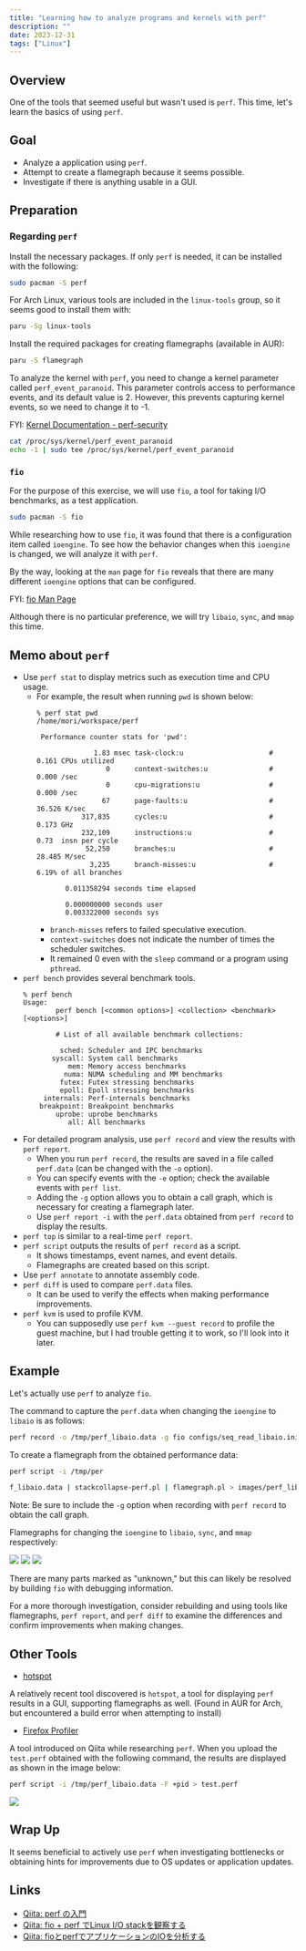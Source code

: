 ```yaml
---
title: "Learning how to analyze programs and kernels with perf"
description: ""
date: 2023-12-31
tags: ["Linux"]
---
```


## Overview

One of the tools that seemed useful but wasn't used is `perf`. This time, let's learn the basics of using `perf`.

## Goal

- Analyze a application using `perf`.
- Attempt to create a flamegraph because it seems possible.
- Investigate if there is anything usable in a GUI.

## Preparation

### Regarding `perf`

Install the necessary packages. If only `perf` is needed, it can be installed with the following:

```sh
sudo pacman -S perf
```

For Arch Linux, various tools are included in the `linux-tools` group, so it seems good to install them with:

```sh
paru -Sg linux-tools
```

Install the required packages for creating flamegraphs (available in AUR):

```sh
paru -S flamegraph
```

To analyze the kernel with `perf`, you need to change a kernel parameter called `perf_event_paranoid`. This parameter controls access to performance events, and its default value is 2. However, this prevents capturing kernel events, so we need to change it to -1.

FYI: [Kernel Documentation - perf-security](https://www.kernel.org/doc/html/latest/admin-guide/perf-security.html#unprivileged-users)

```sh
cat /proc/sys/kernel/perf_event_paranoid
echo -1 | sudo tee /proc/sys/kernel/perf_event_paranoid
```

### `fio`

For the purpose of this exercise, we will use `fio`, a tool for taking I/O benchmarks, as a test application.

```sh
sudo pacman -S fio
```

While researching how to use `fio`, it was found that there is a configuration item called `ioengine`. To see how the behavior changes when this `ioengine` is changed, we will analyze it with `perf`.

By the way, looking at the `man` page for `fio` reveals that there are many different `ioengine` options that can be configured.

FYI: [fio Man Page](https://manpages.org/fio)

Although there is no particular preference, we will try `libaio`, `sync`, and `mmap` this time.

## Memo about `perf`

- Use `perf stat` to display metrics such as execution time and CPU usage.
  - For example, the result when running `pwd` is shown below:
    ```text
    % perf stat pwd
    /home/mori/workspace/perf
    
     Performance counter stats for 'pwd':
    
                  1.83 msec task-clock:u                     #    0.161 CPUs utilized
                     0      context-switches:u               #    0.000 /sec
                     0      cpu-migrations:u                 #    0.000 /sec
                    67      page-faults:u                    #   36.526 K/sec
               317,835      cycles:u                         #    0.173 GHz
               232,109      instructions:u                   #    0.73  insn per cycle
                52,250      branches:u                       #   28.485 M/sec
                 3,235      branch-misses:u                  #    6.19% of all branches
    
           0.011358294 seconds time elapsed
    
           0.000000000 seconds user
           0.003322000 seconds sys
    ```
    - `branch-misses` refers to failed speculative execution.
    - `context-switches` does not indicate the number of times the scheduler switches.
    - It remained 0 even with the `sleep` command or a program using `pthread`.
- `perf bench` provides several benchmark tools.
  ```text
  % perf bench
  Usage:
          perf bench [<common options>] <collection> <benchmark> [<options>]
  
          # List of all available benchmark collections:
  
           sched: Scheduler and IPC benchmarks
         syscall: System call benchmarks
             mem: Memory access benchmarks
            numa: NUMA scheduling and MM benchmarks
           futex: Futex stressing benchmarks
           epoll: Epoll stressing benchmarks
       internals: Perf-internals benchmarks
      breakpoint: Breakpoint benchmarks
          uprobe: uprobe benchmarks
             all: All benchmarks
  ```
- For detailed program analysis, use `perf record` and view the results with `perf report`.
  - When you run `perf record`, the results are saved in a file called `perf.data` (can be changed with the `-o` option).
  - You can specify events with the `-e` option; check the available events with `perf list`.
  - Adding the `-g` option allows you to obtain a call graph, which is necessary for creating a flamegraph later.
  - Use `perf report -i` with the `perf.data` obtained from `perf record` to display the results.
- `perf top` is similar to a real-time `perf report`.
- `perf script` outputs the results of `perf record` as a script.
  - It shows timestamps, event names, and event details.
  - Flamegraphs are created based on this script.
- Use `perf annotate` to annotate assembly code.
- `perf diff` is used to compare `perf.data` files.
  - It can be used to verify the effects when making performance improvements.
- `perf kvm` is used to profile KVM.
  - You can supposedly use `perf kvm --guest record` to profile the guest machine, but I had trouble getting it to work, so I'll look into it later.

## Example

Let's actually use `perf` to analyze `fio`.

The command to capture the `perf.data` when changing the `ioengine` to `libaio` is as follows:

```sh
perf record -o /tmp/perf_libaio.data -g fio configs/seq_read_libaio.ini
```

To create a flamegraph from the obtained performance data:

```sh
perf script -i /tmp/per

f_libaio.data | stackcollapse-perf.pl | flamegraph.pl > images/perf_libaio.svg
```

Note: Be sure to include the `-g` option when recording with `perf record` to obtain the call graph.

Flamegraphs for changing the `ioengine` to `libaio`, `sync`, and `mmap` respectively:

![](./perf_libaio.svg)
![](./perf_sync.svg)
![](./perf_mmap.svg)

There are many parts marked as "unknown," but this can likely be resolved by building `fio` with debugging information.

For a more thorough investigation, consider rebuilding and using tools like flamegraphs, `perf report`, and `perf diff` to examine the differences and confirm improvements when making changes.

## Other Tools

- [hotspot](https://github.com/KDAB/hotspot)

A relatively recent tool discovered is `hotspot`, a tool for displaying `perf` results in a GUI, supporting flamegraphs as well.
(Found in AUR for Arch, but encountered a build error when attempting to install)

- [Firefox Profiler](https://profiler.firefox.com/)

A tool introduced on Qiita while researching `perf`.
When you upload the `test.perf` obtained with the following command, the results are displayed as shown in the image below:

```sh
perf script -i /tmp/perf_libaio.data -F +pid > test.perf
```

![](Screenshot%20from%202023-12-31%2021-51-57.png)

## Wrap Up

It seems beneficial to actively use `perf` when investigating bottlenecks or obtaining hints for improvements due to OS updates or application updates.

## Links

- [Qiita: perf の入門](https://qiita.com/k0kubun/items/b094c4b9bd4fe0027a48)
- [Qiita: fio + perf でLinux I/O stackを観察する](https://qiita.com/saikoro-steak/items/bf066241eeef1141ef5f)
- [Qiita: fioとperfでアプリケーションのIOを分析する](https://qiita.com/ryuichi1208/items/87658621d332d31b9450)
